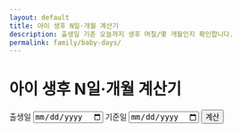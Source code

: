 ```yaml
---
layout: default
title: 아이 생후 N일·개월 계산기
description: 출생일 기준 오늘까지 생후 며칠/몇 개월인지 확인합니다.
permalink: family/baby-days/
---
```


# 아이 생후 N일·개월 계산기
<div class="card" style="max-width:720px;margin:0 auto;">
  <form onsubmit="event.preventDefault();bdCalc();">
    <label>출생일 <input type="date" id="dob" required></label>
    <label>기준일 <input type="date" id="ref"></label>
    <button type="submit">계산</button>
  </form>
  <div id="bd-out" class="note"></div>
</div>

<script>
function bdCalc(){
  const dob=document.getElementById('dob').value; if(!dob) return;
  const refV=document.getElementById('ref').value;
  const start=new Date(dob); const ref=refV? new Date(refV): new Date();
  const days=Math.floor((ref-start)/(24*3600*1000));
  // 개월 수(대략): 연*12 + 월 차, 일 비교
  let months=(ref.getFullYear()-start.getFullYear())*12 + (ref.getMonth()-start.getMonth());
  if(ref.getDate()<start.getDate()) months--;
  document.getElementById('bd-out').innerText =
    `생후 약 ${days}일 · 약 ${months}개월`;
}
</script>
